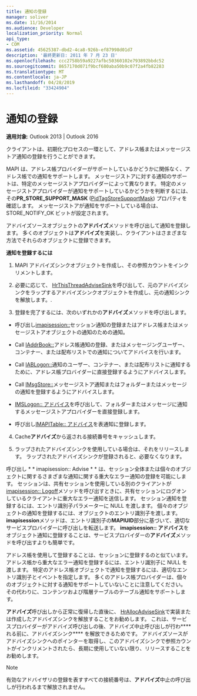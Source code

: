 ```yaml
---
title: 通知の登録
manager: soliver
ms.date: 11/16/2014
ms.audience: Developer
localization_priority: Normal
api_type:
- COM
ms.assetid: 45625387-dbd2-4ca8-926b-ef87998d01d7
description: '最終更新日: 2011 年 7 月 23 日'
ms.openlocfilehash: ccc2758b59a9227afbc50360102e793892bbdc52
ms.sourcegitcommit: 8657170d071f9bcf680aba50b9c07f2a4fb82283
ms.translationtype: MT
ms.contentlocale: ja-JP
ms.lasthandoff: 04/28/2019
ms.locfileid: "33424904"
---
```

# <a name="registering-for-a-notification"></a>通知の登録

  
  
**適用対象**: Outlook 2013 | Outlook 2016 
  
クライアントは、初期化プロセスの一環として、アドレス帳またはメッセージストア通知の登録を行うことができます。
  
MAPI は、アドレス帳プロバイダーがサポートしているかどうかに関係なく、アドレス帳での通知をサポートします。 メッセージストアに対する通知のサポートは、特定のメッセージストアプロバイダーによって異なります。 特定のメッセージストアプロバイダーが通知をサポートしているかどうかを判断するには、その**PR_STORE_SUPPORT_MASK** ([PidTagStoreSupportMask](pidtagstoresupportmask-canonical-property.md)) プロパティを確認します。 メッセージストアが通知をサポートしている場合は、STORE_NOTIFY_OK ビットが設定されます。 
  
アドバイズソースオブジェクトの**アドバイズ**メソッドを呼び出して通知を登録します。 多くのオブジェクトは**アドバイズ**を実装し、クライアントはさまざまな方法でそれらのオブジェクトに登録できます。 
  
 **通知を登録するには**
  
1. MAPI アドバイズシンクオブジェクトを作成し、その参照カウントをインクリメントします。
    
2. 必要に応じて、 [HrThisThreadAdviseSink](hrthisthreadadvisesink.md)を呼び出して、元のアドバイズシンクをラップするアドバイズシンクオブジェクトを作成し、元の通知シンクを解放します。. 
    
3. 登録を完了するには、次のいずれかの**アドバイズ**メソッドを呼び出します。 
    
  - 呼び出し[imapisession::](imapisession-advise.md)セッション通知の登録またはアドレス帳またはメッセージストアオブジェクトの通知のための通知。 
    
  - Call [IAddrBook::](iaddrbook-advise.md)アドレス帳通知の登録、またはメッセージングユーザー、コンテナー、または配布リストでの通知についてアドバイスを行います。 
    
  - Call [IABLogon::](iablogon-advise.md)通知のユーザー、コンテナー、または配布リストに通知するために、アドレス帳プロバイダーに直接登録するようにアドバイスします。 
    
  - Call [IMsgStore::](imsgstore-advise.md)メッセージストア通知またはフォルダーまたはメッセージの通知を登録するようにアドバイスします。 
    
  - [IMSLogon:: アドバイス](imslogon-advise.md)を呼び出して、フォルダーまたはメッセージに通知するメッセージストアプロバイダーを直接登録します。 
    
  - 呼び出し[IMAPITable:: アドバイス](imapitable-advise.md)を表通知に登録します。 
    
4. Cache**アドバイズ**から返される接続番号をキャッシュします。
    
5. ラップされたアドバイズシンクを使用している場合は、それをリリースします。 ラップされたアドバイズシンクが登録されると、必要なくなります。
    
呼び出し * * imapisession:: Advise * * は、セッション全体または個々のオブジェクトに関するさまざまな通知に関する重大なエラー通知の登録を可能にします。 セッションは、共有セッションを使用している別のクライアントが[imapisession:: Logoff](imapisession-logoff.md)メソッドを呼び出すときに、共有セッションにログオンしているクライアントに重大なエラー通知を送信します。 セッション通知を登録するには、エントリ識別子パラメーターに NULL を渡します。 個々のオブジェクトの通知を登録するには、オブジェクトのエントリ識別子を渡します。 **imapisession**メソッドは、エントリ識別子の**MAPIUID**部分に基づいて、適切なサービスプロバイダーに呼び出しを転送します。 **imapisession:: アドバイス**をオブジェクト通知に登録することは、サービスプロバイダーの**アドバイズ**メソッドを呼び出すよりも簡単です。 
  
アドレス帳を使用して登録することは、セッションに登録するのと似ています。 アドレス帳から重大なエラー通知を登録するには、エントリ識別子に NULL を渡します。 特定のアドレス帳オブジェクトで通知を登録するには、適切なエントリ識別子とイベントを指定します。 多くのアドレス帳プロバイダーは、個々のオブジェクトに対する通知をサポートしていないことに注意してください。 その代わりに、コンテンツおよび階層テーブルのテーブル通知をサポートします。 
  
**アドバイズ**呼び出しから正常に復帰した直後に、 [HrAllocAdviseSink](hrallocadvisesink.md)で実装または作成したアドバイズシンクを解放することをお勧めします。 これは、サービスプロバイダーがアドバイズ呼び出しの後、アドバイズ中止呼び出しが行わ**** れる前に、アドバイズシンク**** を解放できるためです。 アドバイズソースがアドバイズシンクへのポインターを取得し、このアドバイズシンクで参照カウントがインクリメントされたら、長期に使用していない限り、リリースすることをお勧めします。 
  
> [!NOTE]
> 有効なアドバイザリの登録を表すすべての接続番号は、**アドバイズ**中止の呼び出しが行われるまで解放されません。 
  

